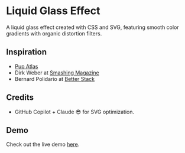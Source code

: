 # Liquid Glass Effect

A liquid glass effect created with CSS and SVG, featuring smooth color gradients with organic distortion filters.

## Inspiration

- [Pup Atlas](https://atlaspuplabs.com/blog/liquid-glass-but-in-css#compressing-the-edges)
- Dirk Weber at [Smashing Magazine](https://www.smashingmagazine.com/2021/09/deep-dive-wonderful-world-svg-displacement-filtering/)
- Bernard Polidario at [Better Stack](https://www.youtube.com/@betterstack)

## Credits
- GitHub Copilot + Claude 😎 for SVG optimization.

## Demo
Check out the live demo [here](https://codepen.io/ltdletrungduc/pen/KwdVgbV).